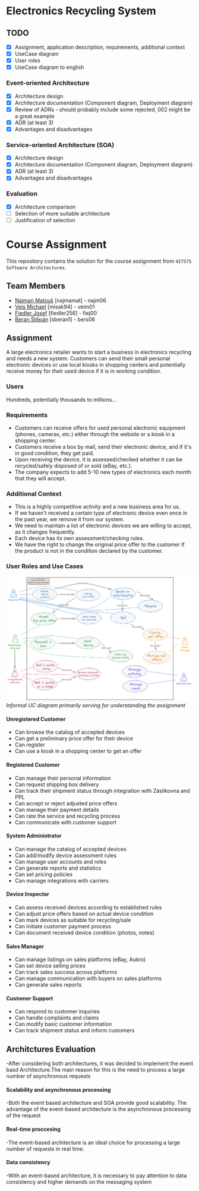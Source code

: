 # Electronics Recycling System

## TODO
- [x] Assignment, application description, requirements, additional context
- [x] UseCase diagram
- [x] User roles
- [x] UseCase diagram to english

### Event-oriented Architecture
- [x] Architecture design
- [x] Architecture documentation (Component diagram, Deployment diagram)
- [x] Review of ADRs - should probably include some rejected, 002 might be a great example
- [x] ADR (at least 3)
- [x] Advantages and disadvantages

### Service-oriented Architecture (SOA)  
- [x] Architecture design
- [x] Architecture documentation (Component diagram, Deployment diagram)
- [x] ADR (at least 3)
- [x] Advantages and disadvantages

### Evaluation
- [x] Architecture comparison
- [ ] Selection of more suitable architecture
- [ ] Justification of selection

# Course Assignment
This repository contains the solution for the course assignment from `4IT575 Software Architectures`.

## Team Members
- [Najman Matouš](https://github.com/najmamat) [najmamat] - najm06
- [Veis Michael](https://github.com/misak94) [misak94] - veim01
- [Fiedler Josef](https://github.com/fiedler256) [fiedler256] - fiej00
- [Beran Štěpán](https://github.com/sberan1) [sberan1] - bers06

## Assignment
A large electronics retailer wants to start a business in electronics recycling and needs a new system. Customers can send their small personal electronic devices or use local kiosks in shopping centers and potentially receive money for their used device if it is in working condition.

### Users
Hundreds, potentially thousands to millions...

### Requirements
- Customers can receive offers for used personal electronic equipment (phones, cameras, etc.) either through the website or a kiosk in a shopping center.
- Customers receive a box by mail, send their electronic device, and if it's in good condition, they get paid.
- Upon receiving the device, it is assessed/checked whether it can be recycled/safely disposed of or sold (eBay, etc.).
- The company expects to add 5-10 new types of electronics each month that they will accept.

### Additional Context
- This is a highly competitive activity and a new business area for us.
- If we haven't received a certain type of electronic device even once in the past year, we remove it from our system.
- We need to maintain a list of electronic devices we are willing to accept, as it changes frequently.
- Each device has its own assessment/checking rules.
- We have the right to change the original price offer to the customer if the product is not in the condition declared by the customer.

### User Roles and Use Cases

![Use Case Diagram](diagrams/use-case/uc-diagram-eng.png)
*Informal UC diagram primarily serving for understanding the assignment*

#### Unregistered Customer
- Can browse the catalog of accepted devices
- Can get a preliminary price offer for their device
- Can register
- Can use a kiosk in a shopping center to get an offer

#### Registered Customer
- Can manage their personal information
- Can request shipping box delivery
- Can track their shipment status through integration with Zásilkovna and PPL
- Can accept or reject adjusted price offers
- Can manage their payment details
- Can rate the service and recycling process
- Can communicate with customer support

#### System Administrator
- Can manage the catalog of accepted devices
- Can add/modify device assessment rules
- Can manage user accounts and roles
- Can generate reports and statistics
- Can set pricing policies
- Can manage integrations with carriers

#### Device Inspector
- Can assess received devices according to established rules
- Can adjust price offers based on actual device condition
- Can mark devices as suitable for recycling/sale
- Can initiate customer payment process
- Can document received device condition (photos, notes)

#### Sales Manager
- Can manage listings on sales platforms (eBay, Aukro)
- Can set device selling prices
- Can track sales success across platforms
- Can manage communication with buyers on sales platforms
- Can generate sales reports

#### Customer Support
- Can respond to customer inquiries
- Can handle complaints and claims
- Can modify basic customer information
- Can track shipment status and inform customers

## Architctures Evaluation
-After considering both architectures, it was decided to implement the event basd Architecture.The main reason for this is the need to process a large number of asynchronous requests

#### Scalability and asynchronous processing
-Both the event based architecture and SOA provide good scalability. The advantage of the event-based architecture is the asynchronous processing of the request
#### Real-time proccesing
-The event-based architecture is an ideal choice for processing a large number of requests in real time.
#### Data consistency
-With an event-based architecture, it is necessary to pay attention to data consistency and higher demands on the messaging system


